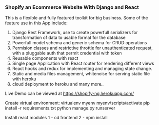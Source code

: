<h3> Shopify an Ecommerce Website With Django and React </h3>
This is a flexible and fully featured toolkit for big business. Some of the feature use in this App include:

1) Django Rest Framework, use to create powerfull serializers for transformation of data to usable format for the database
2) Powerfull model schema and generic schema for CRUD operations
3) Permision classes and restrictive throttle for unauthenticated request, with a pluggable auth that permit credential with token
4) Reusable components with react
5) Single page Application with React router for rendering different views
6) React hooks and redux for implementing and managing state change.
8) Static and media files management, whitenoise for serving static file with heroku
9) cloud deployment to heroku and many more..


Live Demo can be viewed at https://shopify-ng.herokuapp.com/



 Create virtual environment: virtualenv myenv
 myenv\scripts\activate
 pip install -r requirements.txt
python manage.py runserver

Install react modules
 1 - cd frontend
 2 - npm install
